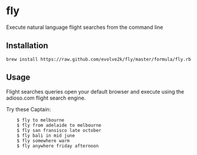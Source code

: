 # fly

Execute natural language flight searches from the command line

## Installation 

    brew install https://raw.github.com/evolve2k/fly/master/formula/fly.rb

## Usage

Flight searches queries open your default browser and execute using the adioso.com flight search engine.

Try these Captain:

        $ fly to melbourne
        $ fly from adelaide to melbourne
        $ fly san fransisco late october
        $ fly bali in mid june
        $ fly somewhere warm
        $ fly anywhere friday afternoon
